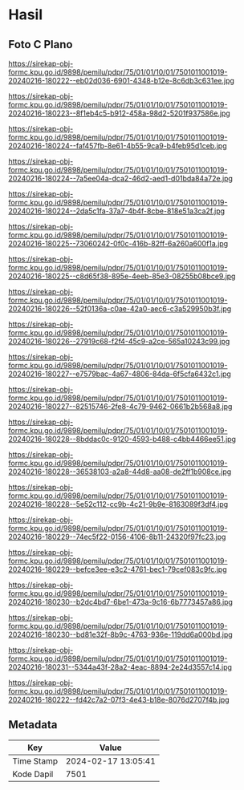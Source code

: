 # Hasil

## Foto C Plano

https://sirekap-obj-formc.kpu.go.id/9898/pemilu/pdpr/75/01/01/10/01/7501011001019-20240216-180222--eb02d036-6901-4348-b12e-8c6db3c631ee.jpg

https://sirekap-obj-formc.kpu.go.id/9898/pemilu/pdpr/75/01/01/10/01/7501011001019-20240216-180223--8f1eb4c5-b912-458a-98d2-5201f937586e.jpg

https://sirekap-obj-formc.kpu.go.id/9898/pemilu/pdpr/75/01/01/10/01/7501011001019-20240216-180224--faf457fb-8e61-4b55-9ca9-b4feb95d1ceb.jpg

https://sirekap-obj-formc.kpu.go.id/9898/pemilu/pdpr/75/01/01/10/01/7501011001019-20240216-180224--7a5ee04a-dca2-46d2-aed1-d01bda84a72e.jpg

https://sirekap-obj-formc.kpu.go.id/9898/pemilu/pdpr/75/01/01/10/01/7501011001019-20240216-180224--2da5c1fa-37a7-4b4f-8cbe-818e51a3ca2f.jpg

https://sirekap-obj-formc.kpu.go.id/9898/pemilu/pdpr/75/01/01/10/01/7501011001019-20240216-180225--73060242-0f0c-416b-82ff-6a260a600f1a.jpg

https://sirekap-obj-formc.kpu.go.id/9898/pemilu/pdpr/75/01/01/10/01/7501011001019-20240216-180225--c8d65f38-895e-4eeb-85e3-08255b08bce9.jpg

https://sirekap-obj-formc.kpu.go.id/9898/pemilu/pdpr/75/01/01/10/01/7501011001019-20240216-180226--52f0136a-c0ae-42a0-aec6-c3a529950b3f.jpg

https://sirekap-obj-formc.kpu.go.id/9898/pemilu/pdpr/75/01/01/10/01/7501011001019-20240216-180226--27919c68-f2f4-45c9-a2ce-565a10243c99.jpg

https://sirekap-obj-formc.kpu.go.id/9898/pemilu/pdpr/75/01/01/10/01/7501011001019-20240216-180227--e7579bac-4a67-4806-84da-6f5cfa6432c1.jpg

https://sirekap-obj-formc.kpu.go.id/9898/pemilu/pdpr/75/01/01/10/01/7501011001019-20240216-180227--82515746-2fe8-4c79-9462-0661b2b568a8.jpg

https://sirekap-obj-formc.kpu.go.id/9898/pemilu/pdpr/75/01/01/10/01/7501011001019-20240216-180228--8bddac0c-9120-4593-b488-c4bb4466ee51.jpg

https://sirekap-obj-formc.kpu.go.id/9898/pemilu/pdpr/75/01/01/10/01/7501011001019-20240216-180228--36538103-a2a8-44d8-aa08-de2ff1b908ce.jpg

https://sirekap-obj-formc.kpu.go.id/9898/pemilu/pdpr/75/01/01/10/01/7501011001019-20240216-180228--5e52c112-cc9b-4c21-9b9e-8163089f3df4.jpg

https://sirekap-obj-formc.kpu.go.id/9898/pemilu/pdpr/75/01/01/10/01/7501011001019-20240216-180229--74ec5f22-0156-4106-8b11-24320f97fc23.jpg

https://sirekap-obj-formc.kpu.go.id/9898/pemilu/pdpr/75/01/01/10/01/7501011001019-20240216-180229--befce3ee-e3c2-4761-bec1-79cef083c9fc.jpg

https://sirekap-obj-formc.kpu.go.id/9898/pemilu/pdpr/75/01/01/10/01/7501011001019-20240216-180230--b2dc4bd7-6be1-473a-9c16-6b7773457a86.jpg

https://sirekap-obj-formc.kpu.go.id/9898/pemilu/pdpr/75/01/01/10/01/7501011001019-20240216-180230--bd81e32f-8b9c-4763-936e-119dd6a000bd.jpg

https://sirekap-obj-formc.kpu.go.id/9898/pemilu/pdpr/75/01/01/10/01/7501011001019-20240216-180231--5344a43f-28a2-4eac-8894-2e24d3557c14.jpg

https://sirekap-obj-formc.kpu.go.id/9898/pemilu/pdpr/75/01/01/10/01/7501011001019-20240216-180222--fd42c7a2-07f3-4e43-b18e-8076d2707f4b.jpg


## Metadata

| Key        | Value               |
| ---------- | ------------------- |
| Time Stamp | 2024-02-17 13:05:41 |
| Kode Dapil | 7501                |



